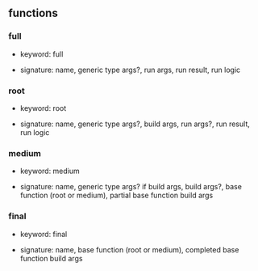 ## functions

### full

- keyword: full

- signature: name, generic type args?, run args, run result, run logic

### root

- keyword: root

- signature: name, generic type args?, build args, run args?, run result, run logic

### medium

- keyword: medium

- signature: name, generic type args? if build args, build args?, base function (root or medium), partial base function build args 

### final

- keyword: final

- signature: name, base function (root or medium), completed base function build args